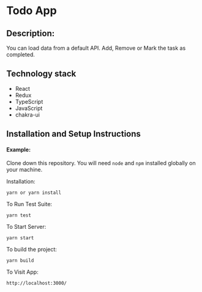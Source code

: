 # Todo App

## Description: 

You can load data from a default API. Add, Remove or Mark the task as completed.

## Technology stack

- React
- Redux
- TypeScript
- JavaScript
- chakra-ui

## Installation and Setup Instructions

#### Example:  

Clone down this repository. You will need `node` and `npm` installed globally on your machine.  

Installation:

`yarn or yarn install`  

To Run Test Suite:  

`yarn test`  

To Start Server:

`yarn start` 

To build the project:

`yarn build`

To Visit App:

`http://localhost:3000/`  
